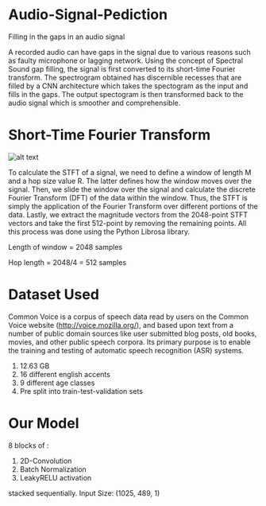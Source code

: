 # Audio-Signal-Pediction
Filling in the gaps in an audio signal

A recorded audio can have gaps in the signal due to various reasons such as faulty microphone or lagging network. Using the concept of Spectral Sound gap filling, the signal is first converted to its short-time Fourier transform. The spectrogram obtained has discernible recesses that are filled by a CNN architecture which takes the spectogram as the input and fills in the gaps. The output spectogram is then transformed back to the audio signal which is smoother and comprehensible.

# Short-Time Fourier Transform

![alt text](https://raw.githubusercontent.com/antrix99/Audio-Signal-Prediction/master/imgs/STFT.png?raw=true "Optional Title")

To calculate the STFT of a signal, we need to define a window of length M and a hop size value R. The latter defines how the window moves over the signal. Then, we slide the window over the signal and calculate the discrete Fourier Transform (DFT) of the data within the window. Thus, the STFT is simply the application of the Fourier Transform over different portions of the data. Lastly, we extract the magnitude vectors from the 2048-point STFT vectors and take the first 512-point by removing the remaining points. All this process was done using the Python Librosa library.

Length of window = 2048 samples

Hop length = 2048/4 = 512 samples

# Dataset Used
Common Voice is a corpus of speech data read by users on the Common Voice website (http://voice.mozilla.org/), and based upon text from a number of public domain sources like user submitted blog posts, old books, movies, and other public speech corpora. Its primary purpose is to enable the training and testing of automatic speech recognition (ASR) systems.
1. 12.63 GB
2. 16 different english accents
3. 9 different age classes
4. Pre split into train-test-validation sets

# Our Model
8 blocks of :
  1. 2D-Convolution
  2. Batch Normalization
  3. LeakyRELU activation 
  
stacked sequentially. Input Size: (1025, 489, 1)
